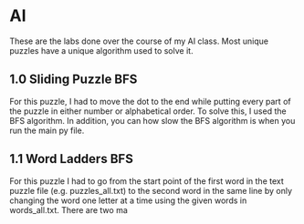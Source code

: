 # AI
These are the labs done over the course of my AI class. Most unique puzzles have a unique algorithm used to solve it.

## 1.0 Sliding Puzzle BFS
For this puzzle, I had to move the dot to the end while putting every part of the puzzle in either number or alphabetical order. To solve this, I used the BFS algorithm. In addition, you can how slow the BFS algorithm is when you run the main py file.

## 1.1 Word Ladders BFS
For this puzzle I had to go from the start point of the first word in the text puzzle file (e.g. puzzles_all.txt) to the second word in the same line by only changing the word one letter at a time using the given words in words_all.txt. 
There are two ma


